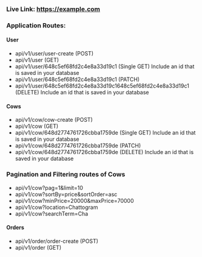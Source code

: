 ### Live Link: https://example.com

### Application Routes:

#### User

- api/v1/user/user-create (POST)
- api/v1/user (GET)
- api/v1/user/648c5ef68fd2c4e8a33d19c1 (Single GET) Include an id that is saved in your database
- api/v1/user/648c5ef68fd2c4e8a33d19c1 (PATCH)
- api/v1/user/648c5ef68fd2c4e8a33d19c1648c5ef68fd2c4e8a33d19c1 (DELETE) Include an id that is saved in your database

#### Cows

- api/v1/cow/cow-create (POST)
- api/v1/cow (GET)
- api/v1/cow/648d2774761726cbba1759de (Single GET) Include an id that is saved in your database
- api/v1/cow/648d2774761726cbba1759de (PATCH)
- api/v1/cow/648d2774761726cbba1759de (DELETE) Include an id that is saved in your database

### Pagination and Filtering routes of Cows

- api/v1/cow?pag=1&limit=10
- api/v1/cow?sortBy=price&sortOrder=asc
- api/v1/cow?minPrice=20000&maxPrice=70000
- api/v1/cow?location=Chattogram
- api/v1/cow?searchTerm=Cha

#### Orders

- api/v1/order/order-create (POST)
- api/v1/order (GET)
